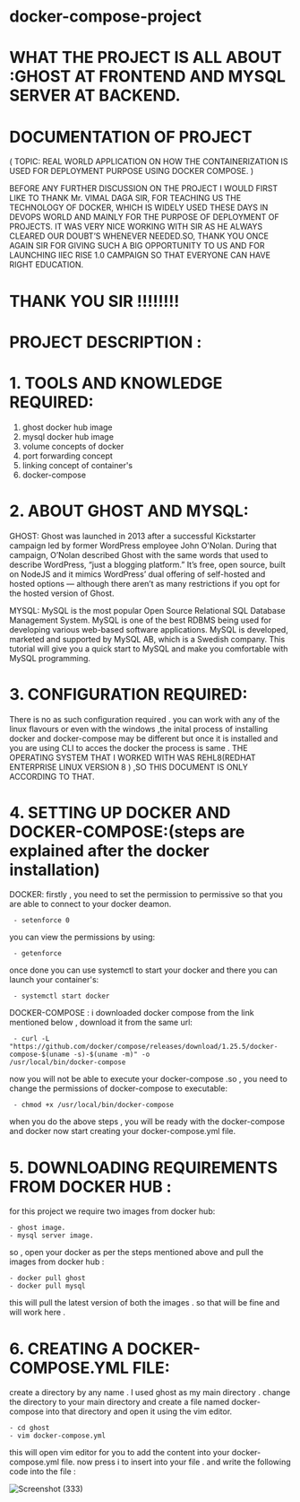 # docker-compose-project
# WHAT THE PROJECT IS ALL ABOUT :GHOST AT FRONTEND AND MYSQL SERVER AT BACKEND. 

# DOCUMENTATION OF PROJECT 
( TOPIC: REAL WORLD APPLICATION ON HOW THE CONTAINERIZATION IS USED FOR DEPLOYMENT PURPOSE USING DOCKER COMPOSE. )


BEFORE ANY FURTHER DISCUSSION ON THE PROJECT I WOULD FIRST LIKE TO THANK Mr. VIMAL DAGA SIR, FOR TEACHING US THE TECHNOLOGY OF DOCKER, WHICH IS WIDELY USED THESE DAYS IN DEVOPS WORLD AND MAINLY FOR THE PURPOSE OF DEPLOYMENT OF PROJECTS.
IT WAS VERY NICE WORKING WITH SIR AS HE ALWAYS CLEARED OUR DOUBT’S WHENEVER NEEDED.SO, THANK YOU ONCE AGAIN SIR FOR GIVING SUCH A BIG OPPORTUNITY TO US AND FOR LAUNCHING IIEC RISE 1.0 CAMPAIGN SO THAT EVERYONE CAN HAVE RIGHT EDUCATION.

# THANK YOU SIR !!!!!!!!

# PROJECT DESCRIPTION :
 
# 1. TOOLS AND KNOWLEDGE REQUIRED:
1.	ghost docker hub image
2.	mysql docker hub image
3.	volume concepts of docker
4.	port forwarding concept
5.	linking concept of container's
6.	docker-compose

# 2. ABOUT GHOST AND MYSQL:
GHOST:
Ghost was launched in 2013 after a successful Kickstarter campaign led by former WordPress employee John O'Nolan. During that            campaign, O’Nolan described Ghost with the same words that used to describe WordPress, “just a blogging platform.”
It’s free, open source, built on NodeJS and it mimics WordPress’ dual offering of self-hosted and hosted options — although there        aren’t as many restrictions if you opt for the hosted version of Ghost.
   
MYSQL:
MySQL is the most popular Open Source Relational SQL Database Management System. MySQL is one of the best RDBMS being used for          developing various web-based software applications. MySQL is developed, marketed and supported by MySQL AB, which is a Swedish          company. This tutorial will give you a quick start to MySQL and make you comfortable with MySQL programming.
   
# 3. CONFIGURATION REQUIRED:
There is no as such configuration required . you can work with any of the linux flavours or even with the windows ,the inital           process of installing docker and docker-compose may be different but once it is installed and you are using CLI to acces the docker     the process is same .
THE OPERATING SYSTEM THAT I WORKED WITH WAS REHL8(REDHAT ENTERPRISE LINUX VERSION 8 ) ,SO THIS DOCUMENT IS ONLY ACCORDING TO THAT.
    
# 4. SETTING UP DOCKER AND DOCKER-COMPOSE:(steps are explained after the docker installation)
DOCKER:
   firstly , you need to set the permission to permissive so that you are able to connect to your docker deamon.
     
     - setenforce 0
   you can view the permissions by using:
     
     - getenforce
   once done you can use systemctl to start your docker and there you can launch your container's:
     
     - systemctl start docker
     
DOCKER-COMPOSE :
   i downloaded docker compose from the link mentioned below , download it from the same url:
     
     - curl -L "https://github.com/docker/compose/releases/download/1.25.5/docker-compose-$(uname -s)-$(uname -m)" -o                          /usr/local/bin/docker-compose
     
   now you will not be able to execute your docker-compose .so , you need to change the permissions of docker-compose to executable:
     
     - chmod +x /usr/local/bin/docker-compose
     
   when you do the above steps , you will be ready with the docker-compose and docker now start creating your docker-compose.yml file.
     
   
# 5. DOWNLOADING REQUIREMENTS FROM DOCKER HUB :
for this project we require two images from docker hub:
    
    - ghost image.
    - mysql server image.
    
so , open your docker as per the steps mentioned above and pull the images from docker hub :
    
    - docker pull ghost
    - docker pull mysql
    
this will pull the latest version of both the images . so that will be fine and will work here .
    
# 6. CREATING A DOCKER-COMPOSE.YML FILE:
create a directory by any name . I used ghost as my main directory . change the directory to your main directory and create a file       named docker-compose into that directory and open it using the vim editor.
    
    - cd ghost
    - vim docker-compose.yml
    
this will open vim editor for you to add the content into your docker-compose.yml file. now press i to insert into your file .
and write the following code into the file :
    
![Screenshot (333)](https://user-images.githubusercontent.com/51692515/80371338-5ed6a100-88af-11ea-95fb-ace323a2953d.png)

     

 

 

